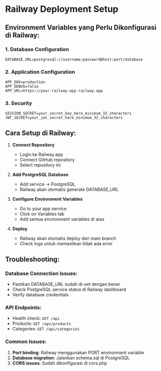 # Railway Deployment Setup

## Environment Variables yang Perlu Dikonfigurasi di Railway:

### 1. Database Configuration
```
DATABASE_URL=postgresql://username:password@host:port/database
```

### 2. Application Configuration
```
APP_ENV=production
APP_DEBUG=false
APP_URL=https://your-railway-app.railway.app
```

### 3. Security
```
SESSION_SECRET=your_secret_key_here_minimum_32_characters
JWT_SECRET=your_jwt_secret_here_minimum_32_characters
```

## Cara Setup di Railway:

1. **Connect Repository**
   - Login ke Railway.app
   - Connect GitHub repository
   - Select repository ini

2. **Add PostgreSQL Database**
   - Add service → PostgreSQL
   - Railway akan otomatis generate DATABASE_URL

3. **Configure Environment Variables**
   - Go to your app service
   - Click on Variables tab
   - Add semua environment variables di atas

4. **Deploy**
   - Railway akan otomatis deploy dari main branch
   - Check logs untuk memastikan tidak ada error

## Troubleshooting:

### Database Connection Issues:
- Pastikan DATABASE_URL sudah di-set dengan benar
- Check PostgreSQL service status di Railway dashboard
- Verify database credentials

### API Endpoints:
- Health check: `GET /api`
- Products: `GET /api/products`
- Categories: `GET /api/categories`

### Common Issues:
1. **Port binding**: Railway menggunakan PORT environment variable
2. **Database migration**: Jalankan schema.sql di PostgreSQL
3. **CORS issues**: Sudah dikonfigurasi di cors.php
